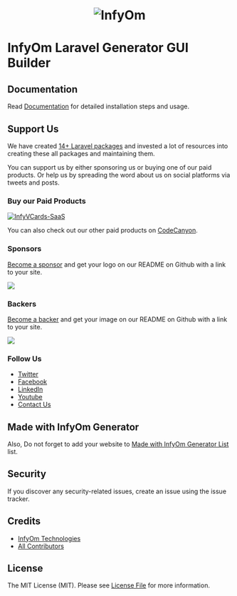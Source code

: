 <h1 align="center"><img src="https://assets.infyom.com/open-source/infyom-logo.png" alt="InfyOm"></h1>

InfyOm Laravel Generator GUI Builder
=====================================

## Documentation

Read [Documentation](https://infyom.com/open-source/gui-interface/docs) for detailed installation steps and usage.

## Support Us

We have created [14+ Laravel packages](https://github.com/InfyOmLabs) and invested a lot of resources into creating these all packages and maintaining them.

You can support us by either sponsoring us or buying one of our paid products. Or help us by spreading the word about us on social platforms via tweets and posts.

### Buy our Paid Products

[![InfyVCards-SaaS](https://assets.infyom.com/open-source/new/infyvcards-saas-banner.png)](https://1.envato.market/15gvva)

You can also check out our other paid products on [CodeCanyon](https://1.envato.market/BXAnR1).

### Sponsors

[Become a sponsor](https://opencollective.com/infyomlabs#sponsor) and get your logo on our README on Github with a link to your site.

<a href="https://opencollective.com/infyomlabs#sponsor"><img src="https://opencollective.com/infyomlabs/sponsors.svg?width=890"></a>

### Backers

[Become a backer](https://opencollective.com/infyomlabs#backer) and get your image on our README on Github with a link to your site.

<a href="https://opencollective.com/infyomlabs#backer"><img src="https://opencollective.com/infyomlabs/backers.svg?width=890"></a>

### Follow Us

- [Twitter](https://twitter.com/infyom)
- [Facebook](https://www.facebook.com/infyom)
- [LinkedIn](https://in.linkedin.com/company/infyom-technologies)
- [Youtube](https://www.youtube.com/channel/UC8IvwfChD6i7Wp4yZp3tNsQ)
- [Contact Us](https://infyom.com/contact-us)

## Made with InfyOm Generator

Also, Do not forget to add your website to [Made with InfyOm Generator List](https://github.com/InfyOmLabs/laravel-generator/blob/develop/made-with-generator.md) list.

## Security

If you discover any security-related issues, create an issue using the issue tracker.

## Credits

- [InfyOm Technologies](https://github.com/infyomlabs)
- [All Contributors](../../contributors)

## License

The MIT License (MIT). Please see [License File](LICENSE.md) for more information.
